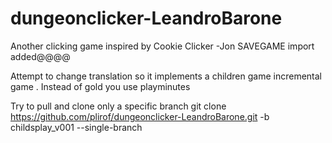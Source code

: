 # dungeonclicker-LeandroBarone
Another clicking game inspired by Cookie Clicker -Jon SAVEGAME import added@@@@

Attempt to change translation so it implements a children game incremental game . Instead of gold you use playminutes

Try to pull and clone only a specific branch
git clone https://github.com/plirof/dungeonclicker-LeandroBarone.git -b childsplay_v001 --single-branch
